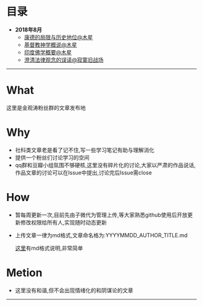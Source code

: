 # 目录
- **2018年8月**
  * [康德的局限与历史地位@木星](201808/20180802_Muxing_Kant.md)
  * [基督教神学概说@木星](201808/20180803_MuXing_Christianity.md)
  * [印度佛学概要@木星](201808/20180803_MuXing_IndiaBuddhism.md)
  * [澄清法律观念的误读@寂寞旧战场](201808\20180803_Jmjzc_LAW.md)
---
# What
这里是金观涛粉丝群的文章发布地

# Why
* 社科类文章老是看了记不住,写一些学习笔记有助与理解消化
* 提供一个粉丝们讨论学习的空间
* qq群和豆瓣小组氛围不够硬核,这里没有碎片化的讨论,大家以严肃的作品说话,作品文章的讨论可以在Issue中提出,讨论完后Issue需close

# How
* 暂每周更新一次,目前先由子微代为管理上传,等大家熟悉github使用后开放更新修改权限给所有人,实现随时动态更新
* 上传文章一律为md格式,文章命名格为:YYYYMMDD_AUTHOR_TITLE.md

  [这里](https://www.jianshu.com/p/191d1e21f7ed)有md格式说明,非常简单

# Metion
* 这里没有和谐,但不会出现情绪化的和阴谋论的文章
---
